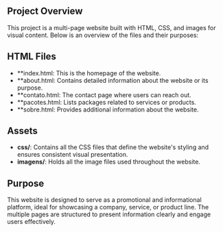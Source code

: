 ## Project Overview
This project is a multi-page website built with HTML, CSS, and images for visual content. Below is an overview of the files and their purposes:

## HTML Files
- **index.html: This is the homepage of the website.
- **about.html: Contains detailed information about the website or its purpose.
- **contato.html: The contact page where users can reach out.
- **pacotes.html: Lists packages related to services or products.
- **sobre.html: Provides additional information about the website.
## Assets
- **css/**: Contains all the CSS files that define the website's styling and ensures consistent visual presentation.
- **imagens/**: Holds all the image files used throughout the website.
## Purpose
This website is designed to serve as a promotional and informational platform, ideal for showcasing a company, service, or product line. The multiple pages are structured to present information clearly and engage users effectively.
